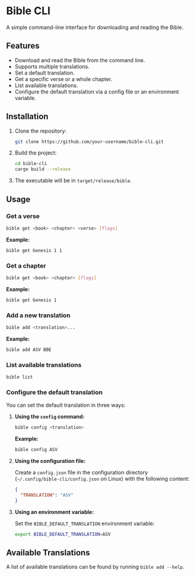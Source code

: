# Bible CLI

A simple command-line interface for downloading and reading the Bible.

## Features

*   Download and read the Bible from the command line.
*   Supports multiple translations.
*   Set a default translation.
*   Get a specific verse or a whole chapter.
*   List available translations.
*   Configure the default translation via a config file or an environment variable.

## Installation

1.  Clone the repository:
    ```bash
    git clone https://github.com/your-username/bible-cli.git
    ```
2.  Build the project:
    ```bash
    cd bible-cli
    cargo build --release
    ```
3.  The executable will be in `target/release/bible`.

## Usage

### Get a verse

```bash
bible get <book> <chapter> <verse> [flags]
```

**Example:**

```bash
bible get Genesis 1 1
```

### Get a chapter

```bash
bible get <book> <chapter> [flags]
```

**Example:**

```bash
bible get Genesis 1
```

### Add a new translation

```bash
bible add <translation>...
```

**Example:**

```bash
bible add ASV BBE
```

### List available translations

```bash
bible list
```

### Configure the default translation

You can set the default translation in three ways:

1.  **Using the `config` command:**
    ```bash
    bible config <translation>
    ```
    **Example:**
    ```bash
    bible config ASV
    ```
2.  **Using the configuration file:**

    Create a `config.json` file in the configuration directory (`~/.config/bible-cli/config.json` on Linux) with the following content:

    ```json
    {
      "TRANSLATION": "ASV"
    }
    ```

3.  **Using an environment variable:**

    Set the `BIBLE_DEFAULT_TRANSLATION` environment variable:

    ```bash
    export BIBLE_DEFAULT_TRANSLATION=ASV
    ```

## Available Translations

A list of available translations can be found by running `bible add --help`.

